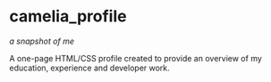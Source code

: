 # camelia_profile
*a snapshot of me*

A one-page HTML/CSS profile created to provide an overview of my education, experience and developer work.
